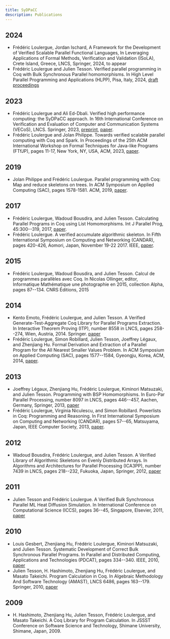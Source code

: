 ```yaml
---
title: SyDPaCC
description: Publications
---
```


## 2024

- Frédéric Loulergue, Jordan Ischard, A Framework for the Development of Verified Scalable Parallel Functional Languages, In
Leveraging Applications of Formal Methods, Verification and Validation (ISoLA), Crete Island, Greece, LNCS, Springer, 2024, to appear
- Frédéric Loulergue and Julien Tesson. Verified parallel programming in Coq with Bulk Synchronous Parallel homomorphisms. In High Level Parallel Programming and Applications (HLPP), Pisa, Italy, 2024, [draft proceedings](http://hlpp2024.di.unipi.it/wp-content/uploads/2024/07/HLPP2024_Proceedings.pdf)

## 2023

- Frédéric Loulergue and Ali Ed-Dbali. Verified high performance computing: the SyDPaCC approach. In 16th International Conference on Verification and Evaluation of Computer and Communication Systems (VECoS), LNCS. Springer, 2023, [preprint](https://hal.science/hal-04171949), [paper](https://link.springer.com/book/9783031497360).
- Frédéric Loulergue and Jolan Philippe. Towards verified scalable parallel computing with Coq and Spark. In Proceedings of the 25th ACM International Workshop on Formal Techniques for Java-like Programs (FTfJP), pages 11-17, New York, NY, USA, ACM, 2023, [paper](http://dx.doi.org/10.1145/3605156.3606450).

## 2019

- Jolan Philippe and Frédéric Loulergue. Parallel programming with Coq: Map and reduce skeletons on trees. In ACM Symposium on Applied Computing (SAC), pages 1578-1581. ACM, 2019, [paper](http://dx.doi.org/10.1145/3297280.3299742).

## 2017

- Frédéric Loulergue, Wadoud Bousdira, and Julien Tesson. Calculating Parallel Programs in Coq using List Homomorphisms. Int J Parallel Prog, 45:300--319, 2017, [paper](http://dx.doi.org/10.1007/s10766-016-0415-8).
- Frédéric Loulergue. A verified accumulate algorithmic skeleton. In Fifth International Symposium on Computing and Networking (CANDAR), pages 420-426, Aomori, Japan, November 19-22 2017. IEEE, [paper](http://dx.doi.org/10.1109/CANDAR.2017.108).

## 2015

- Frédéric Loulergue, Wadoud Bousdira, and Julien Tesson. Calcul de programmes parallèles avec Coq. In Nicolas Ollinger, editor, Informatique Mathématique une photographie en 2015, collection Alpha, pages 87--134. CNRS Éditions, 2015

## 2014

- Kento Emoto, Frédéric Loulergue, and Julien Tesson. A Verified Generate-Test-Aggregate Coq Library for Parallel Programs Extraction. In Interactive Theorem Proving (ITP), number 8558 in LNCS, pages 258--274, Wien, Austria, 2014. Springer. [paper](http://dx.doi.org/10.1007/978-3-319-08970-6_17)
- Frédéric Loulergue, Simon Robillard, Julien Tesson, Joeffrey Légaux, and Zhenjiang Hu. Formal Derivation and Extraction of a Parallel Program for the All Nearest Smaller Values Problem. In ACM Symposium on Applied Computing (SAC), pages 1577--1584, Gyeongju, Korea, ACM, 2014, [paper](http://dx.doi.org/10.1145/2554850.2554912).

## 2013

- Joeffrey Légaux, Zhenjiang Hu, Frédéric Loulergue, Kiminori Matsuzaki, and Julien Tesson. Programming with BSP Homomorphisms. In Euro-Par Parallel Processing, number 8097 in LNCS, pages 446--457, Aachen, Germany, Springer, 2013, [paper](http://dx.doi.org/10.1007/978-3-642-40047-6_46)
- Frédéric Loulergue, Virginia Niculescu, and Simon Robillard. Powerlists in Coq: Programming and Reasoning. In First International Symposium on Computing and Networking (CANDAR), pages 57--65, Matsuyama, Japan, IEEE Computer Society, 2013, [paper](http://dx.doi.org/10.1109/CANDAR.2013.17).

## 2012

- Wadoud Bousdira, Frédéric Loulergue, and Julien Tesson. A Verified Library of Algorithmic Skeletons on Evenly Distributed Arrays. In Algorithms and Architectures for Parallel Processing (ICA3PP), number 7439 in LNCS, pages 218--232, Fukuoka, Japan, Springer, 2012, [paper](http://dx.doi.org/10.1007/978-3-642-33078-0_16)

## 2011

- Julien Tesson and Frédéric Loulergue. A Verified Bulk Synchronous Parallel ML Heat Diffusion Simulation. In International Conference on Computational Science (ICCS), pages 36--45, Singapore, Elsevier, 2011, [paper](http://dx.doi.org/10.1016/j.procs.2011.04.005)

## 2010

- Louis Gesbert, Zhenjiang Hu, Frédéric Loulergue, Kiminori Matsuzaki, and Julien Tesson. Systematic Development of Correct Bulk Synchronous Parallel Programs. In Parallel and Distributed Computing, Applications and Technologies (PDCAT), pages 334--340. IEEE, 2010, [paper](http://dx.doi.org/10.1109/PDCAT.2010.86)
- Julien Tesson, H. Hashimoto, Zhenjiang Hu, Frédéric Loulergue, and Masato Takeichi. Program Calculation in Coq. In Algebraic Methodology And Software Technology (AMAST), LNCS 6486, pages 163--179. Springer, 2010, [paper](http://dx.doi.org/10.1007/978-3-642-17796-5_10)

## 2009

- H. Hashimoto, Zhenjiang Hu, Julien Tesson, Frédéric Loulergue, and Masato Takeichi. A Coq Library for Program Calculation. In JSSST Conference on Software Science and Technology, Shimane University, Shimane, Japan, 2009.
